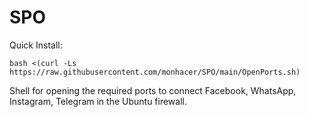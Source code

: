 # SPO
Quick Install:
```
bash <(curl -Ls https://raw.githubusercontent.com/monhacer/SPO/main/OpenPorts.sh)
```


Shell for opening the required ports to connect Facebook, WhatsApp, Instagram, Telegram in the Ubuntu firewall.
